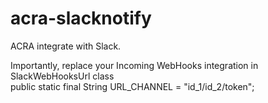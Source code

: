 # acra-slacknotify
ACRA integrate with Slack.

Importantly, replace your Incoming WebHooks integration in SlackWebHooksUrl class  
    public static final String URL_CHANNEL = "id_1/id_2/token";  
